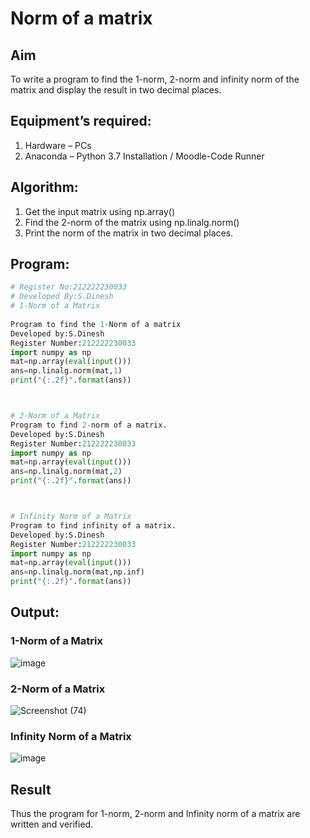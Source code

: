 # Norm of a matrix
## Aim
To write a program to find the 1-norm, 2-norm and infinity norm of the matrix and display the result in two decimal places.
## Equipment’s required:
1.	Hardware – PCs
2.	Anaconda – Python 3.7 Installation / Moodle-Code Runner
## Algorithm:
1. Get the input matrix using np.array()   
2. Find the 2-norm of the matrix using np.linalg.norm()
3. Print the norm of the matrix in two decimal places.
## Program:
```Python
# Register No:212222230033
# Developed By:S.Dinesh
# 1-Norm of a Matrix
 
Program to find the 1-Norm of a matrix 
Developed by:S.Dinesh
Register Number:212222230033
import numpy as np
mat=np.array(eval(input()))
ans=np.linalg.norm(mat,1)
print("{:.2f}".format(ans))



# 2-Norm of a Matrix
Program to find 2-norm of a matrix.
Developed by:S.Dinesh
Register Number:212222230033
import numpy as np
mat=np.array(eval(input()))
ans=np.linalg.norm(mat,2)
print("{:.2f}".format(ans))



# Infinity Norm of a Matrix
Program to find infinity of a matrix.
Developed by:S.Dinesh
Register Number:212222230033
import numpy as np
mat=np.array(eval(input()))
ans=np.linalg.norm(mat,np.inf)
print("{:.2f}".format(ans))
```
## Output:
### 1-Norm of a Matrix
![image](https://github.com/Dineshsekhar2004/Norm-of-a-matrix/assets/119405916/39addadc-545e-4f55-8512-066d664f0b05)

### 2-Norm of a Matrix
![Screenshot (74)](https://github.com/Dineshsekhar2004/Norm-of-a-matrix/assets/119405916/2d712076-2b17-4fa2-9ab0-33a1c47e2d94)


### Infinity Norm of a Matrix
![image](https://github.com/Dineshsekhar2004/Norm-of-a-matrix/assets/119405916/53e68caa-9176-4630-adab-ff647ec4e072)

## Result
Thus the program for 1-norm, 2-norm and Infinity norm of a matrix are written and verified.
